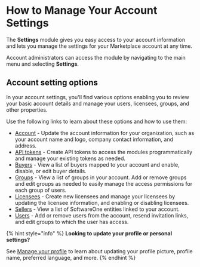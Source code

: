 # How to Manage Your Account Settings

The **Settings** module gives you easy access to your account information and lets you manage the settings for your Marketplace account at any time.&#x20;

Account administrators can access the module by navigating to the main menu and selecting **Settings**.&#x20;

## Account setting options

In your account settings, you'll find various options enabling you to review your basic account details and manage your users, licensees, groups, and other properties.&#x20;

Use the following links to learn about these options and how to use them:

* [Account](../../../modules/settings/account/) - Update the account information for your organization, such as your account name and logo, company contact information, and address.
* [API tokens](../../../modules/settings/api-tokens/) - Create API tokens to access the modules programmatically and manage your existing tokens as needed.&#x20;
* [Buyers](../../../modules/settings/buyers/) - View a list of buyers mapped to your account and enable, disable, or edit buyer details.
* [Groups](../../../modules/settings/groups/) - View a list of groups in your account. Add or remove groups and edit groups as needed to easily manage the access permissions for each group of users.
* [Licensees](../../../modules/settings/licensees/) - Create new licensees and manage your licensees by updating the licensee information, and enabling or disabling licensees.
* [Sellers](../../../modules/settings/sellers/) - View a list of SoftwareOne entities linked to your account.&#x20;
* [Users](../../../modules/settings/users/) - Add or remove users from the account, resend invitation links, and edit groups to which the user has access.

{% hint style="info" %}
**Looking to update your profile or personal settings?**

See [Manage your profile](../interface/manage-profile.md) to learn about updating your profile picture, profile name, preferred language, and more.
{% endhint %}

